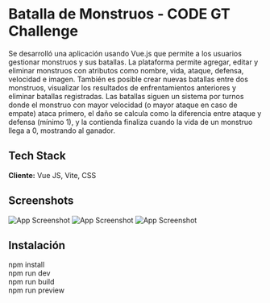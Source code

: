 
# Batalla de Monstruos - CODE GT Challenge

Se desarrolló una aplicación usando Vue.js que permite a los usuarios gestionar monstruos y sus batallas. La plataforma permite agregar, editar y eliminar monstruos con atributos como nombre, vida, ataque, defensa, velocidad e imagen. También es posible crear nuevas batallas entre dos monstruos, visualizar los resultados de enfrentamientos anteriores y eliminar batallas registradas. Las batallas siguen un sistema por turnos donde el monstruo con mayor velocidad (o mayor ataque en caso de empate) ataca primero, el daño se calcula como la diferencia entre ataque y defensa (mínimo 1), y la contienda finaliza cuando la vida de un monstruo llega a 0, mostrando al ganador.



## Tech Stack

**Cliente:** Vue JS, Vite, CSS


## Screenshots

![App Screenshot](https://batallacodegtedwin.netlify.app/screen1.png)
![App Screenshot](https://batallacodegtedwin.netlify.app/screen2.png)
![App Screenshot](https://batallacodegtedwin.netlify.app/screen3.png)


## Instalación

npm install \
npm run dev  \
npm run build \
npm run preview


    